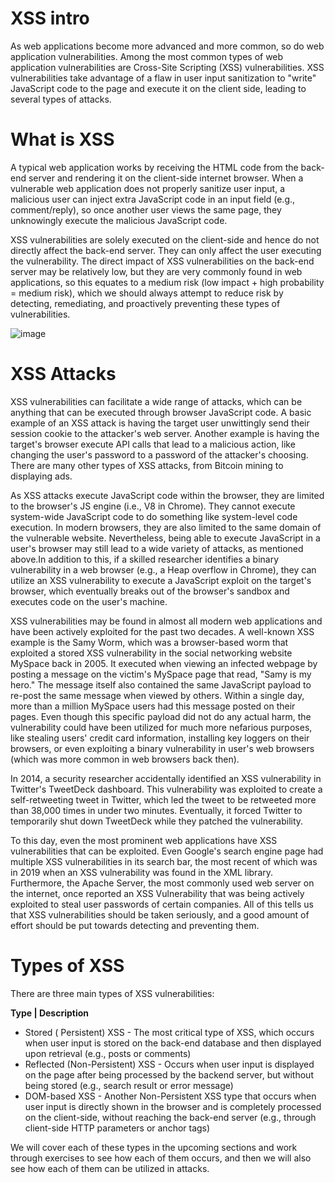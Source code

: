 # XSS intro
As web applications become more advanced and more common, so do web application vulnerabilities. Among the most common types of web application vulnerabilities are Cross-Site Scripting (XSS) vulnerabilities. XSS vulnerabilities take advantage of a flaw in user input sanitization to "write" JavaScript code to the page and execute it on the client side, leading to several types of attacks.

# What is XSS
A typical web application works by receiving the HTML code from the back-end server and rendering it on the client-side internet browser.
When a vulnerable web application does not properly sanitize user input, 
a malicious user can inject extra JavaScript code in an input field (e.g., comment/reply), 
so once another user views the same page, they unknowingly execute the malicious JavaScript code.

XSS vulnerabilities are solely executed on the client-side and hence do not directly affect the back-end server. They can only affect the user executing the vulnerability. The direct impact of XSS vulnerabilities on the back-end server may be relatively low, but they are very commonly found in web applications, so this equates to a medium risk (low impact + high probability = medium risk), which we should always attempt to reduce risk by detecting, remediating, and proactively preventing these types of vulnerabilities.

![image](https://github.com/RipperGh/BugHunting-D/assets/165308866/04553756-c1f4-4510-811e-b6409eff2f89)

# XSS Attacks
XSS vulnerabilities can facilitate a wide range of attacks, which can be anything that can be executed through browser JavaScript code. A basic example of an XSS attack is having the target user unwittingly send their session cookie to the attacker's web server. Another example is having the target's browser execute API calls that lead to a malicious action, like changing the user's password to a password of the attacker's choosing. There are many other types of XSS attacks, from Bitcoin mining to displaying ads.

As XSS attacks execute JavaScript code within the browser, they are limited to the browser's JS engine (i.e., V8 in Chrome). They cannot execute system-wide JavaScript code to do something like system-level code execution. In modern browsers, they are also limited to the same domain of the vulnerable website. Nevertheless, being able to execute JavaScript in a user's browser may still lead to a wide variety of attacks, as mentioned above.In addition to this, if a skilled researcher identifies a binary vulnerability in a web browser (e.g., a Heap overflow in Chrome), they can utilize an XSS vulnerability to execute a JavaScript exploit on the target's browser, which eventually breaks out of the browser's sandbox and executes code on the user's machine.

XSS vulnerabilities may be found in almost all modern web applications and have been actively exploited for the past two decades. A well-known XSS example is the Samy Worm, which was a browser-based worm that exploited a stored XSS vulnerability in the social networking website MySpace back in 2005. It executed when viewing an infected webpage by posting a message on the victim's MySpace page that read, "Samy is my hero." The message itself also contained the same JavaScript payload to re-post the same message when viewed by others. Within a single day, more than a million MySpace users had this message posted on their pages. Even though this specific payload did not do any actual harm, the vulnerability could have been utilized for much more nefarious purposes, like stealing users' credit card information, installing key loggers on their browsers, or even exploiting a binary vulnerability in user's web browsers (which was more common in web browsers back then).

In 2014, a security researcher accidentally identified an XSS vulnerability in Twitter's TweetDeck dashboard. This vulnerability was exploited to create a self-retweeting tweet in Twitter, which led the tweet to be retweeted more than 38,000 times in under two minutes. Eventually, it forced Twitter to temporarily shut down TweetDeck while they patched the vulnerability.

To this day, even the most prominent web applications have XSS vulnerabilities that can be exploited. Even Google's search engine page had multiple XSS vulnerabilities in its search bar, the most recent of which was in 2019 when an XSS vulnerability was found in the XML library. Furthermore, the Apache Server, the most commonly used web server on the internet, once reported an XSS Vulnerability that was being actively exploited to steal user passwords of certain companies. All of this tells us that XSS vulnerabilities should be taken seriously, and a good amount of effort should be put towards detecting and preventing them.

# Types of XSS
There are three main types of XSS vulnerabilities:

**Type | Description** 
  - Stored ( Persistent) XSS - The most critical type of XSS, which occurs when user input is stored on the back-end database and then displayed upon retrieval (e.g., posts or comments)
  - Reflected (Non-Persistent) XSS - Occurs when user input is displayed on the page after being processed by the backend server, but without being stored (e.g., search result or error message)
  - DOM-based XSS	- Another Non-Persistent XSS type that occurs when user input is directly shown in the browser and is completely processed on the client-side, without reaching the back-end server (e.g., through client-side HTTP parameters or anchor tags)

We will cover each of these types in the upcoming sections and work through exercises to see how each of them occurs, and then we will also see how each of them can be utilized in attacks.

